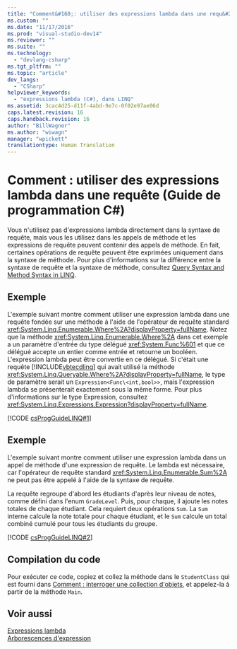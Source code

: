 ```yaml
---
title: "Comment&#160;: utiliser des expressions lambda dans une requ&#234;te (Guide de programmation&#160;C#) | Microsoft Docs"
ms.custom: ""
ms.date: "11/17/2016"
ms.prod: "visual-studio-dev14"
ms.reviewer: ""
ms.suite: ""
ms.technology: 
  - "devlang-csharp"
ms.tgt_pltfrm: ""
ms.topic: "article"
dev_langs: 
  - "CSharp"
helpviewer_keywords: 
  - "expressions lambda (C#), dans LINQ"
ms.assetid: 3cac4d25-d11f-4abd-9e7c-0f02e97ae06d
caps.latest.revision: 16
caps.handback.revision: 16
author: "BillWagner"
ms.author: "wiwagn"
manager: "wpickett"
translationtype: Human Translation
---
```

# Comment&#160;: utiliser des expressions lambda dans une requ&#234;te (Guide de programmation&#160;C#)
Vous n'utilisez pas d'expressions lambda directement dans la syntaxe de requête, mais vous les utilisez dans les appels de méthode et les expressions de requête peuvent contenir des appels de méthode.  En fait, certaines opérations de requête peuvent être exprimées uniquement dans la syntaxe de méthode.  Pour plus d'informations sur la différence entre la syntaxe de requête et la syntaxe de méthode, consultez [Query Syntax and Method Syntax in LINQ](../../../csharp/programming-guide/concepts/linq/query-syntax-and-method-syntax-in-linq.md).  
  
## Exemple  
 L'exemple suivant montre comment utiliser une expression lambda dans une requête fondée sur une méthode à l'aide de l'opérateur de requête standard <xref:System.Linq.Enumerable.Where%2A?displayProperty=fullName>.  Notez que la méthode <xref:System.Linq.Enumerable.Where%2A> dans cet exemple a un paramètre d'entrée du type délégué <xref:System.Func%601> et que ce délégué accepte un entier comme entrée et retourne un booléen.  L'expression lambda peut être convertie en ce délégué.  Si c'était une requête [!INCLUDE[vbtecdlinq](../../../csharp/includes/vbtecdlinq_md.md)] qui avait utilisé la méthode <xref:System.Linq.Queryable.Where%2A?displayProperty=fullName>, le type de paramètre serait un `Expression<Func\<int,bool>>`, mais l'expression lambda se présenterait exactement sous la même forme.  Pour plus d'informations sur le type Expression, consultez <xref:System.Linq.Expressions.Expression?displayProperty=fullName>.  
  
 [!CODE [csProgGuideLINQ#1](../CodeSnippet/VS_Snippets_VBCSharp/csProgGuideLINQ#1)]  
  
## Exemple  
 L'exemple suivant montre comment utiliser une expression lambda dans un appel de méthode d'une expression de requête.  Le lambda est nécessaire, car l'opérateur de requête standard <xref:System.Linq.Enumerable.Sum%2A> ne peut pas être appelé à l'aide de la syntaxe de requête.  
  
 La requête regroupe d'abord les étudiants d'après leur niveau de notes, comme défini dans l'enum `GradeLevel`.  Puis, pour chaque, il ajoute les notes totales de chaque étudiant.  Cela requiert deux opérations `Sum`.  La `Sum` interne calcule la note totale pour chaque étudiant, et le `Sum` calcule un total combiné cumulé pour tous les étudiants du groupe.  
  
 [!CODE [csProgGuideLINQ#2](../CodeSnippet/VS_Snippets_VBCSharp/csProgGuideLINQ#2)]  
  
## Compilation du code  
 Pour exécuter ce code, copiez et collez la méthode dans le `StudentClass` qui est fourni dans [Comment : interroger une collection d'objets](../../../csharp/programming-guide/linq-query-expressions/how-to-query-a-collection-of-objects.md), et appelez\-la à partir de la méthode `Main`.  
  
## Voir aussi  
 [Expressions lambda](../../../csharp/programming-guide/statements-expressions-operators/lambda-expressions.md)   
 [Arborescences d'expression](../Topic/Expression%20Trees%20\(C%23%20and%20Visual%20Basic\).md)